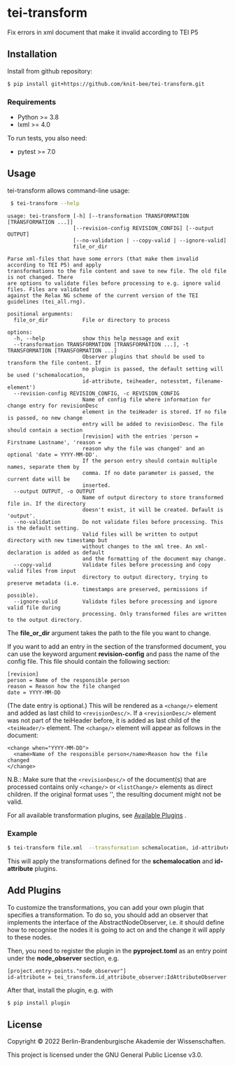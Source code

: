 # tei-transform
Fix errors in xml document that make it invalid according to TEI P5


## Installation
Install from github repository:

```sh
$ pip install git+https://github.com/knit-bee/tei-transform.git
```

### Requirements
* Python >= 3.8
* lxml >= 4.0

To run tests, you also need:

* pytest >= 7.0

## Usage
tei-transform allows command-line usage:
```sh
 $ tei-transform --help
 ```
```
usage: tei-transform [-h] [--transformation TRANSFORMATION [TRANSFORMATION ...]]
                     [--revision-config REVISION_CONFIG] [--output OUTPUT]
                     [--no-validation | --copy-valid | --ignore-valid]
                     file_or_dir

Parse xml-files that have some errors (that make them invalid according to TEI P5) and apply
transformations to the file content and save to new file. The old file is not changed. There
are options to validate files before processing to e.g. ignore valid files. Files are validated
against the Relax NG scheme of the current version of the TEI guidelines (tei_all.rng).

positional arguments:
  file_or_dir           File or directory to process

options:
  -h, --help            show this help message and exit
  --transformation TRANSFORMATION [TRANSFORMATION ...], -t TRANSFORMATION [TRANSFORMATION ...]
                        Observer plugins that should be used to transform the file content. If
                        no plugin is passed, the default setting will be used ('schemalocation,
                        id-attribute, teiheader, notesstmt, filename-element')
  --revision-config REVISION_CONFIG, -c REVISION_CONFIG
                        Name of config file where information for change entry for revisionDesc
                        element in the teiHeader is stored. If no file is passed, no new change
                        entry will be added to revisionDesc. The file should contain a section
                        [revision] with the entries 'person = Firstname Lastname', 'reason =
                        reason why the file was changed' and an optional 'date = YYYY-MM-DD'.
                        If the person entry should contain multiple names, separate them by
                        comma. If no date parameter is passed, the current date will be
                        inserted.
  --output OUTPUT, -o OUTPUT
                        Name of output directory to store transformed file in. If the directory
                        doesn't exist, it will be created. Default is 'output'.
  --no-validation       Do not validate files before processing. This is the default setting.
                        Valid files will be written to output directory with new timestamp but
                        without changes to the xml tree. An xml-declaration is added as default
                        and the formatting of the document may change.
  --copy-valid          Validate files before processing and copy valid files from input
                        directory to output directory, trying to preserve metadata (i.e.
                        timestamps are preserved, permissions if possible).
  --ignore-valid        Validate files before processing and ignore valid file during
                        processing. Only transformed files are written to the output directory.
```

The **file_or_dir** argument takes the path to the file you want to change.

If you want to add an entry in the <revisionDesc/> section of the transformed
document, you can use the keyword argument **revision-config** and pass the name of
the config file. This file should contain the following section:

```
[revision]
person = Name of the responsible person
reason = Reason how the file changed
date = YYYY-MM-DD
```
(The date entry is optional.)
This will be rendered as a `<change/>` element and added as last child to `<revisionDesc/>`. If
 a `<revisionDesc/>` element was not part of the teiHeader before, it is added as last child
 of the `<teiHeader/>` element. The `<change/>` element will appear as follows in the document:

```
<change when="YYYY-MM-DD">
  <name>Name of the responsible person</name>Reason how the file changed
</change>
```
N.B.: Make sure that the `<revisionDesc/>` of the document(s) that are processed
 contains only `<change/>` or `<listChange/>` elements as direct children. If the
 original format uses '<list/>', the resulting document might not be valid.


For all available transformation plugins, see [Available Plugins](Available_plugins.md) .

### Example

```sh
$ tei-transform file.xml  --transformation schemalocation, id-attribute
```
This will apply the transformations defined for the **schemalocation** and **id-attribute**
plugins.

## Add Plugins
To customize the transformations, you can add your own plugin that specifies a
transformation. To do so, you should add an observer that implements the interface
of the AbstractNodeObserver, i.e. it should define how to recognise the nodes it
 is going to act on and the change it will apply to these nodes.

Then, you need to register the plugin in the **pyproject.toml** as an entry point under
the **node_observer** section, e.g.

```
[project.entry-points."node_observer"]
id-attribute = tei_transform.id_attribute_observer:IdAttributeObserver
```

After that, install the plugin, e.g. with
```sh
$ pip install plugin
```


## License
Copyright © 2022 Berlin-Brandenburgische Akademie der Wissenschaften.

This project is licensed under the GNU General Public License v3.0.
